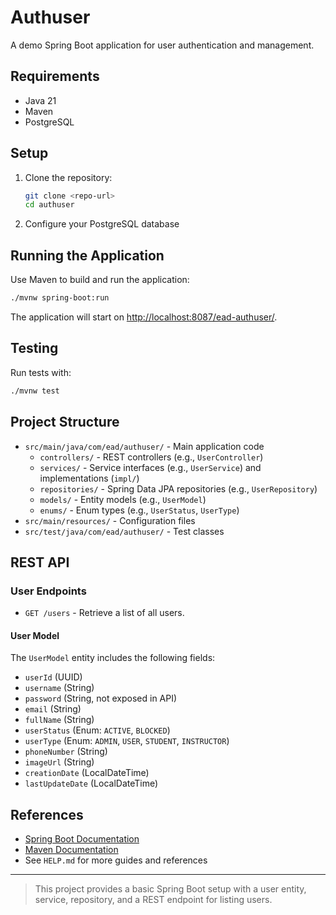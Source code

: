 # Authuser

A demo Spring Boot application for user authentication and management.

## Requirements
- Java 21
- Maven
- PostgreSQL

## Setup
1. Clone the repository:
   ```bash
   git clone <repo-url>
   cd authuser
   ```
2. Configure your PostgreSQL database

## Running the Application
Use Maven to build and run the application:
```bash
./mvnw spring-boot:run
```
The application will start on [http://localhost:8087/ead-authuser/](http://localhost:8087/ead-authuser/).

## Testing
Run tests with:
```bash
./mvnw test
```

## Project Structure
- `src/main/java/com/ead/authuser/` - Main application code
  - `controllers/` - REST controllers (e.g., `UserController`)
  - `services/` - Service interfaces (e.g., `UserService`) and implementations (`impl/`)
  - `repositories/` - Spring Data JPA repositories (e.g., `UserRepository`)
  - `models/` - Entity models (e.g., `UserModel`)
  - `enums/` - Enum types (e.g., `UserStatus`, `UserType`)
- `src/main/resources/` - Configuration files
- `src/test/java/com/ead/authuser/` - Test classes

## REST API
### User Endpoints
- `GET /users` - Retrieve a list of all users.

#### User Model
The `UserModel` entity includes the following fields:
- `userId` (UUID)
- `username` (String)
- `password` (String, not exposed in API)
- `email` (String)
- `fullName` (String)
- `userStatus` (Enum: `ACTIVE`, `BLOCKED`)
- `userType` (Enum: `ADMIN`, `USER`, `STUDENT`, `INSTRUCTOR`)
- `phoneNumber` (String)
- `imageUrl` (String)
- `creationDate` (LocalDateTime)
- `lastUpdateDate` (LocalDateTime)

## References
- [Spring Boot Documentation](https://spring.io/projects/spring-boot)
- [Maven Documentation](https://maven.apache.org/)
- See `HELP.md` for more guides and references

---

> This project provides a basic Spring Boot setup with a user entity, service, repository, and a REST endpoint for listing users.
